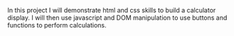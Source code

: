 In this project I will demonstrate html and css skills to build a calculator display. I will then use javascript and DOM manipulation to use buttons and functions to perform calculations.